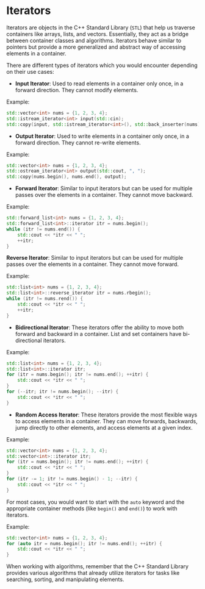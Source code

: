 # Iterators

Iterators are objects in the C++ Standard Library (`STL`) that help us traverse containers like arrays, lists, and vectors. Essentially, they act as a bridge between container classes and algorithms. Iterators behave similar to pointers but provide a more generalized and abstract way of accessing elements in a container.

There are different types of iterators which you would encounter depending on their use cases:

- **Input Iterator**: Used to read elements in a container only once, in a forward direction. They cannot modify elements.

Example:

```cpp
std::vector<int> nums = {1, 2, 3, 4};
std::istream_iterator<int> input(std::cin);
std::copy(input, std::istream_iterator<int>(), std::back_inserter(nums));
```

- **Output Iterator**: Used to write elements in a container only once, in a forward direction. They cannot re-write elements.

Example:

```cpp
std::vector<int> nums = {1, 2, 3, 4};
std::ostream_iterator<int> output(std::cout, ", ");
std::copy(nums.begin(), nums.end(), output);
```

- **Forward Iterator**: Similar to input iterators but can be used for multiple passes over the elements in a container. They cannot move backward.

Example:

```cpp
std::forward_list<int> nums = {1, 2, 3, 4};
std::forward_list<int>::iterator itr = nums.begin();
while (itr != nums.end()) {
    std::cout << *itr << " ";
    ++itr;
}
```

**Reverse Iterator**: Similar to input iterators but can be used for multiple passes over the elements in a container. They cannot move forward.

Example:

```cpp
std::list<int> nums = {1, 2, 3, 4};
std::list<int>::reverse_iterator itr = nums.rbegin();
while (itr != nums.rend()) {
    std::cout << *itr << " ";
    ++itr;
}
```

- **Bidirectional Iterator**: These iterators offer the ability to move both forward and backward in a container. List and set containers have bi-directional iterators.

Example:

```cpp
std::list<int> nums = {1, 2, 3, 4};
std::list<int>::iterator itr;
for (itr = nums.begin(); itr != nums.end(); ++itr) {
    std::cout << *itr << " ";
}
for (--itr; itr != nums.begin(); --itr) {
    std::cout << *itr << " ";
}
```

- **Random Access Iterator**: These iterators provide the most flexible ways to access elements in a container. They can move forwards, backwards, jump directly to other elements, and access elements at a given index.

Example:

```cpp
std::vector<int> nums = {1, 2, 3, 4};
std::vector<int>::iterator itr;
for (itr = nums.begin(); itr != nums.end(); ++itr) {
    std::cout << *itr << " ";
}
for (itr -= 1; itr != nums.begin() - 1; --itr) {
    std::cout << *itr << " ";
}
```

For most cases, you would want to start with the `auto` keyword and the appropriate container methods (like `begin()` and `end()`) to work with iterators.

Example:

```cpp
std::vector<int> nums = {1, 2, 3, 4};
for (auto itr = nums.begin(); itr != nums.end(); ++itr) {
    std::cout << *itr << " ";
}
```

When working with algorithms, remember that the C++ Standard Library provides various algorithms that already utilize iterators for tasks like searching, sorting, and manipulating elements.
